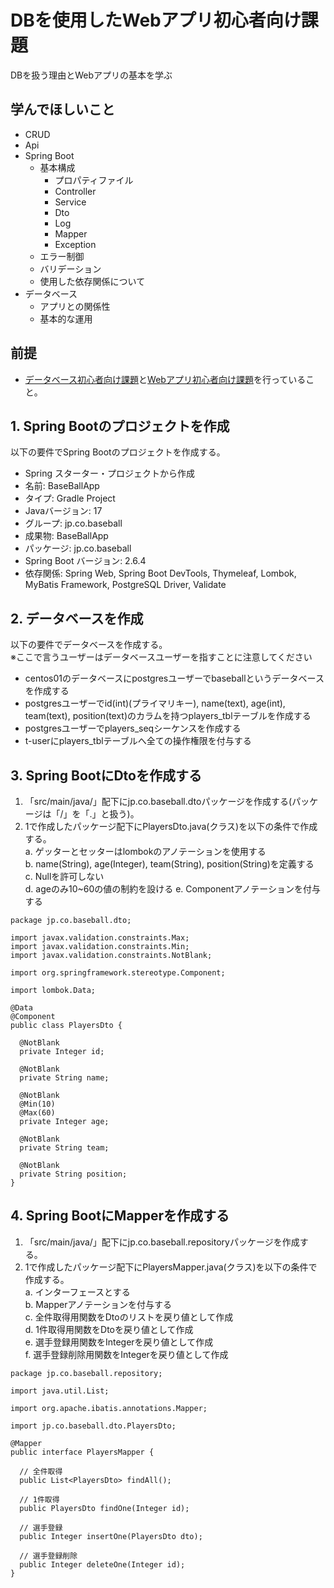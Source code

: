 # DBを使用したWebアプリ初心者向け課題
DBを扱う理由とWebアプリの基本を学ぶ

## 学んでほしいこと
 - CRUD
 - Api
 - Spring Boot
   - 基本構成
     - プロパティファイル
     - Controller
     - Service
     - Dto
     - Log
     - Mapper
     - Exception
   - エラー制御
   - バリデーション
   - 使用した依存関係について
 - データベース
   - アプリとの関係性
   - 基本的な運用

## 前提
 - [データベース初心者向け課題](db.md)と[Webアプリ初心者向け課題](web.md)を行っていること。

## 1. Spring Bootのプロジェクトを作成
以下の要件でSpring Bootのプロジェクトを作成する。
 - Spring スターター・プロジェクトから作成
 - 名前: BaseBallApp
 - タイプ: Gradle Project
 - Javaバージョン: 17
 - グループ: jp.co.baseball
 - 成果物: BaseBallApp
 - パッケージ: jp.co.baseball
 - Spring Boot バージョン: 2.6.4
 - 依存関係: Spring Web, Spring Boot DevTools, Thymeleaf, Lombok, MyBatis Framework, PostgreSQL Driver, Validate

## 2. データベースを作成
以下の要件でデータベースを作成する。  
※ここで言うユーザーはデータベースユーザーを指すことに注意してください
 - centos01のデータベースにpostgresユーザーでbaseballというデータベースを作成する
 - postgresユーザーでid(int)(プライマリキー), name(text), age(int), team(text), position(text)のカラムを持つplayers_tblテーブルを作成する
 - postgresユーザーでplayers_seqシーケンスを作成する
 - t-userにplayers_tblテーブルへ全ての操作権限を付与する

## 3. Spring BootにDtoを作成する
1. 「src/main/java/」配下にjp.co.baseball.dtoパッケージを作成する(パッケージは「/」を「.」と扱う)。
2. 1で作成したパッケージ配下にPlayersDto.java(クラス)を以下の条件で作成する。  
  a. ゲッターとセッターはlombokのアノテーションを使用する  
  b. name(String), age(Integer), team(String), position(String)を定義する  
  c. Nullを許可しない  
  d. ageのみ10~60の値の制約を設ける
  e. Componentアノテーションを付与する

```
package jp.co.baseball.dto;

import javax.validation.constraints.Max;
import javax.validation.constraints.Min;
import javax.validation.constraints.NotBlank;

import org.springframework.stereotype.Component;

import lombok.Data;

@Data
@Component
public class PlayersDto {

  @NotBlank
  private Integer id;

  @NotBlank
  private String name;

  @NotBlank
  @Min(10)
  @Max(60)
  private Integer age;

  @NotBlank
  private String team;

  @NotBlank
  private String position;
}

```
## 4. Spring BootにMapperを作成する
1. 「src/main/java/」配下にjp.co.baseball.repositoryパッケージを作成する。
2. 1で作成したパッケージ配下にPlayersMapper.java(クラス)を以下の条件で作成する。  
  a. インターフェースとする  
  b. Mapperアノテーションを付与する  
  c. 全件取得用関数をDtoのリストを戻り値として作成  
  d. 1件取得用関数をDtoを戻り値として作成  
  e. 選手登録用関数をIntegerを戻り値として作成  
  f. 選手登録削除用関数をIntegerを戻り値として作成

```
package jp.co.baseball.repository;

import java.util.List;

import org.apache.ibatis.annotations.Mapper;

import jp.co.baseball.dto.PlayersDto;

@Mapper
public interface PlayersMapper {

  // 全件取得
  public List<PlayersDto> findAll();

  // 1件取得
  public PlayersDto findOne(Integer id);
  
  // 選手登録
  public Integer insertOne(PlayersDto dto);
  
  // 選手登録削除
  public Integer deleteOne(Integer id);
}

```
 
